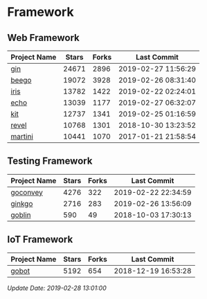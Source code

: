 # Framework

## Web Framework

| Project Name | Stars | Forks | Last Commit |
| ------------ | ----- | ----- | ----------- |
| [gin](https://github.com/gin-gonic/gin) | 24671 | 2896 | 2019-02-27 11:56:29 |
| [beego](https://github.com/astaxie/beego) | 19072 | 3928 | 2019-02-26 08:31:40 |
| [iris](https://github.com/kataras/iris) | 13782 | 1422 | 2019-02-22 02:24:01 |
| [echo](https://github.com/labstack/echo) | 13039 | 1177 | 2019-02-27 06:32:07 |
| [kit](https://github.com/go-kit/kit) | 12737 | 1341 | 2019-02-25 01:16:59 |
| [revel](https://github.com/revel/revel) | 10768 | 1301 | 2018-10-30 13:23:52 |
| [martini](https://github.com/go-martini/martini) | 10441 | 1070 | 2017-01-21 21:58:54 |

## Testing Framework

| Project Name | Stars | Forks | Last Commit |
| ------------ | ----- | ----- | ----------- |
| [goconvey](https://github.com/smartystreets/goconvey) | 4276 | 322 | 2019-02-22 22:34:59 |
| [ginkgo](https://github.com/onsi/ginkgo) | 2716 | 283 | 2019-02-26 13:56:09 |
| [goblin](https://github.com/franela/goblin) | 590 | 49 | 2018-10-03 17:30:13 |

## IoT Framework

| Project Name | Stars | Forks | Last Commit |
| ------------ | ----- | ----- | ----------- |
| [gobot](https://github.com/hybridgroup/gobot) | 5192 | 654 | 2018-12-19 16:53:28 |

*Update Date: 2019-02-28 13:01:00*